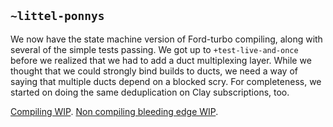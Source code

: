 ## `~littel-ponnys`
We now have the state machine version of Ford-turbo compiling, along with
several of the simple tests passing. We got up to `+test-live-and-once` before
we realized that we had to add a duct multiplexing layer. While we thought that
we could strongly bind builds to ducts, we need a way of saying that multiple
ducts depend on a blocked scry. For completeness, we started on doing the same
deduplication on Clay subscriptions, too.

[Compiling WIP](https://github.com/urbit/arvo/commit/cb9a5c77a4847ace5a0b26fff977093247835fe6).
[Non compiling bleeding edge WIP](https://github.com/urbit/arvo/commit/db451b9b6f079bfe5815c21e1ff55aeb6318b617).
